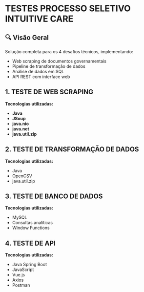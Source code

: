 # TESTES PROCESSO SELETIVO INTUITIVE CARE
## 🔍 Visão Geral
Solução completa para os 4 desafios técnicos, implementando:
- Web scraping de documentos governamentais
- Pipeline de transformação de dados
- Análise de dados em SQL
- API REST com interface web

## 1. TESTE DE WEB SCRAPING
**Tecnologias utilizadas:**
- **Java** 
- **JSoup** 
- **java.nio** 
- **java.net** 
- **java.util.zip**

## 2. TESTE DE TRANSFORMAÇÃO DE DADOS 
**Tecnologias utilizadas:**
- Java
- OpenCSV
- java.util.zip

## 3. TESTE DE BANCO DE DADOS 
**Tecnologias utilizadas:**
- MySQL
- Consultas analíticas
- Window Functions

## 4. TESTE DE API
**Tecnologias utilizadas:**
- Java Spring Boot
- JavaScript
- Vue.js
- Axios
- Postman
